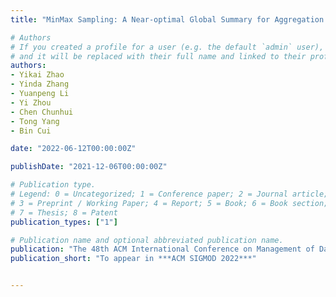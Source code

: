 ```yaml
---
title: "MinMax Sampling: A Near-optimal Global Summary for Aggregation in the Wide Area"

# Authors
# If you created a profile for a user (e.g. the default `admin` user), write the username (folder name) here 
# and it will be replaced with their full name and linked to their profile.
authors:
- Yikai Zhao
- Yinda Zhang
- Yuanpeng Li
- Yi Zhou
- Chen Chunhui
- Tong Yang
- Bin Cui

date: "2022-06-12T00:00:00Z"

publishDate: "2021-12-06T00:00:00Z"

# Publication type.
# Legend: 0 = Uncategorized; 1 = Conference paper; 2 = Journal article;
# 3 = Preprint / Working Paper; 4 = Report; 5 = Book; 6 = Book section;
# 7 = Thesis; 8 = Patent
publication_types: ["1"]

# Publication name and optional abbreviated publication name.
publication: "The 48th ACM International Conference on Management of Data"
publication_short: "To appear in ***ACM SIGMOD 2022***"


---
```

